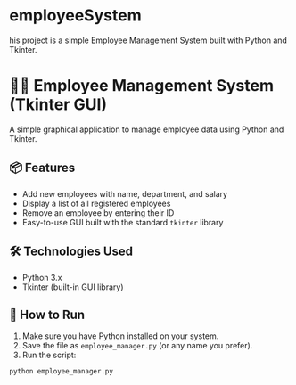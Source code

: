 # employeeSystem
his project is a simple Employee Management System built with Python and Tkinter.

# 🧑‍💼 Employee Management System (Tkinter GUI)

A simple graphical application to manage employee data using Python and Tkinter.

## 📦 Features

- Add new employees with name, department, and salary
- Display a list of all registered employees
- Remove an employee by entering their ID
- Easy-to-use GUI built with the standard `tkinter` library

## 🛠️ Technologies Used

- Python 3.x
- Tkinter (built-in GUI library)

## 🚀 How to Run

1. Make sure you have Python installed on your system.
2. Save the file as `employee_manager.py` (or any name you prefer).
3. Run the script:

```bash
python employee_manager.py
